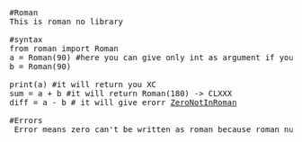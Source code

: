 <pre>
#Roman 
This is roman no library

#syntax
from roman import Roman
a = Roman(90) #here you can give only int as argument if you give other datatype then it causes <a href="NotIntegerError">"NotIntegerError"</a>
b = Roman(90)

print(a) #it will return you XC
sum = a + b #it will return Roman(180) -> CLXXX
diff = a - b # it will give erorr <a href="#ZeroNotInRoman">ZeroNotInRoman<a> 

#Errors
<a name="ZeroNotInRoman"> Error means zero can't be written as roman because roman numbersystem doesnot have 0. </a>
</pre>
